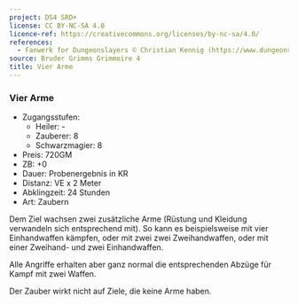 ```yaml
---
project: DS4 SRD+
license: CC BY-NC-SA 4.0
licence-ref: https://creativecommons.org/licenses/by-nc-sa/4.0/
references: 
  - Fanwerk for Dungeonslayers © Christian Kennig (https://www.dungeonslayers.net/)
source: Bruder Grimms Grimmoire 4
title: Vier Arme
---
```


### Vier Arme

- Zugangsstufen:
  - Heiler: -
  - Zauberer: 8
  - Schwarzmagier: 8
- Preis: 720GM
- ZB: +0
- Dauer: Probenergebnis in KR
- Distanz: VE x 2 Meter
- Abklingzeit: 24 Stunden
- Art: Zaubern

Dem Ziel wachsen zwei zusätzliche Arme (Rüstung und Kleidung verwandeln sich entsprechend mit). So kann es beispielsweise mit vier Einhandwaffen kämpfen, oder mit zwei zwei Zweihandwaffen, oder mit einer Zweihand- und zwei Einhandwaffen.

Alle Angriffe erhalten aber ganz normal die entsprechenden Abzüge für Kampf mit zwei Waffen.

Der Zauber wirkt nicht auf Ziele, die keine Arme haben.

